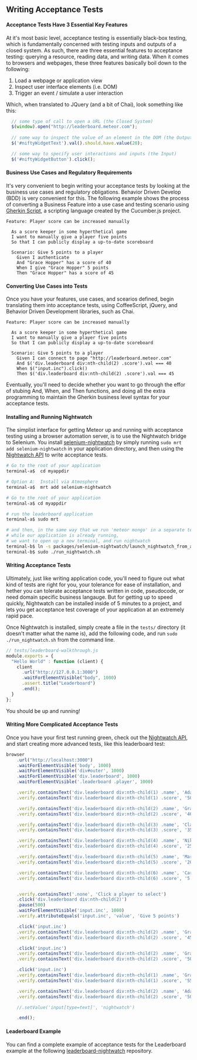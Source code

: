 ## Writing Acceptance Tests  


#### Acceptance Tests Have 3 Essential Key Features
At it's most basic level, acceptance testing is essentially black-box testing, which is fundamentally concerned with testing inputs and outputs of a closed system.  As such, there are three essential features to acceptance testing:  querying a resource, reading data, and writing data.  When it comes to browsers and webpages, these three features basically boil down to the following:  

1.  Load a webpage or application view
2.  Inspect user interface elements (i.e. DOM)  
3.  Trigger an event / simulate a user interaction  


Which, when translated to JQuery (and a bit of Chai), look something like this:
````js
  // some type of call to open a URL (the Closed System)
  $(window).open("http://leaderboard.meteor.com");  
  
  // some way to inspect the value of an element in the DOM (the Output)
  $('#niftyWidgetText').val().should.have.value(20);

  // some way to specify user interactions and inputs (the Input)
  $('#niftyWidgetButton').click();
````  


#### Business Use Cases and Regulatory Requirements  
It's very convenient to begin writing your acceptance tests by looking at the business use cases and regulatory obligations.  Behavior Driven Develop (BDD) is very convenient for this. The following example shows the process of converting a Business Feature into a use case and testing scenario using [Gherkin Script](http://docs.behat.org/guides/1.gherkin.html), a scripting language created by the Cucumber.js project.

````feature  
Feature: Player score can be increased manually

  As a score keeper in some hyperthetical game
  I want to manually give a player five points
  So that I can publicly display a up-to-date scoreboard

  Scenario: Give 5 points to a player
    Given I authenticate
    And "Grace Hopper" has a score of 40
    When I give "Grace Hopper" 5 points
    Then "Grace Hopper" has a score of 45
````


#### Converting Use Cases into Tests  
Once you have your features, use cases, and scearios defined, begin translating them into acceptance tests, using CoffeeScript, jQuery, and Behavior Driven Development libraries, such as Chai. 

````feature  
Feature: Player score can be increased manually

  As a score keeper in some hyperthetical game
  I want to manually give a player five points
  So that I can publicly display a up-to-date scoreboard

  Scenario: Give 5 points to a player
    Given I can connect to page "http://leaderboard.meteor.com"
    And $('div.leaderboard div:nth-child(2) .score').val === 40
    When $("input.inc").click()
    Then $('div.leaderboard div:nth-child(2) .score').val === 45
````

Eventually, you'll need to decide whether you want to go through the effor of stubing And, When, and Then functions, and doing all the extra programming to maintain the Gherkin business level syntax for your acceptance tests.


#### Installing and Running Nightwatch  

The simplist interface for getting Meteor up and running with acceptance testing using a browser automation server, is to use the Nightwatch bridge to Selenium.  You install [selenium-nightwatch](http://github.com/awatson1978/selenium-nightwatch.git) by simply running ``sudo mrt add selenium-nightwatch`` in your application directory, and then using the [Nightwatch API](http://nightwatchjs.org/api) to write acceptance tests.  

````sh
# Go to the root of your application
terminal-a$  cd myappdir

# Option A:  Install via Atmosphere
terminal-a$  mrt add selenium-nightwatch

# Go to the root of your application
terminal-a$ cd myappdir

# run the leaderboard application
terminal-a$ sudo mrt

# and then, in the same way that we run 'meteor mongo' in a separate terminal
# while our application is already running,
# we want to open up a new terminal, and run nightwatch
terminal-b$ ln -s packages/selenium-nightwatch/launch_nightwatch_from_app_root.sh run_nightwatch.sh
terminal-b$ sudo ./run_nightwatch.sh
````

#### Writing Acceptance Tests  

Ultimately, just like writing application code, you'll need to figure out what kind of tests are right for you, your tolerance for ease of installation, and hether you can tolerate acceptance tests written in code, pseudocode, or need domain specific business langauge.  But for getting up to speed quickly, Nightwatch can be installed inside of 5 minutes to a project, and lets you get acceptance test coverage of your application at an extremely rapid pace.


Once Nightwatch is installed, simply create a file in the ``tests/`` directory (it doesn't matter what the name is), add the following code, and run ``sudo ./run_nightwatch.sh`` from the command line.  
````js
// tests/leaderboard-walkthrough.js
module.exports = {
  "Hello World" : function (client) {
    client
      .url("http://127.0.0.1:3000")
      .waitForElementVisible("body", 1000)
      .assert.title("Leaderboard")
      .end();
  }
};
````

You should be up and running!

####  Writing More Complicated Acceptance Tests

Once you have your first test running green, check out the [Nightwatch API](http://nightwatchjs.org/api#assert-attributeEquals), and start creating more advanced tests, like this leaderboard test:

````js
browser
    .url("http://localhost:3000")
    .waitForElementVisible('body', 1000)
    .waitForElementVisible('div#outer', 1000)
    .waitForElementVisible('div.leaderboard', 1000)
    .waitForElementVisible('.leaderboard .player', 1000)

    .verify.containsText('div.leaderboard div:nth-child(1) .name', 'Ada Lovelace')
    .verify.containsText('div.leaderboard div:nth-child(1) .score', '50')

    .verify.containsText('div.leaderboard div:nth-child(2) .name', 'Grace Hopper')
    .verify.containsText('div.leaderboard div:nth-child(2) .score', '40')

    .verify.containsText('div.leaderboard div:nth-child(3) .name', 'Claude Shannon')
    .verify.containsText('div.leaderboard div:nth-child(3) .score', '35')

    .verify.containsText('div.leaderboard div:nth-child(4) .name', 'Nikola Tesla')
    .verify.containsText('div.leaderboard div:nth-child(4) .score', '25')

    .verify.containsText('div.leaderboard div:nth-child(5) .name', 'Marie Curie')
    .verify.containsText('div.leaderboard div:nth-child(5) .score', '20')

    .verify.containsText('div.leaderboard div:nth-child(6) .name', 'Carl Friedrich Gauss')
    .verify.containsText('div.leaderboard div:nth-child(6) .score', '5')


    .verify.containsText('.none', 'Click a player to select')
    .click('div.leaderboard div:nth-child(2)')
    .pause(500)
    .waitForElementVisible('input.inc', 1000)
    .verify.attributeEquals('input.inc', 'value', 'Give 5 points')

    .click('input.inc')
    .verify.containsText('div.leaderboard div:nth-child(2) .name', 'Grace Hopper')
    .verify.containsText('div.leaderboard div:nth-child(2) .score', '45')

    .click('input.inc')
    .verify.containsText('div.leaderboard div:nth-child(2) .name', 'Grace Hopper')
    .verify.containsText('div.leaderboard div:nth-child(2) .score', '50')

    .click('input.inc')
    .verify.containsText('div.leaderboard div:nth-child(1) .name', 'Grace Hopper')
    .verify.containsText('div.leaderboard div:nth-child(1) .score', '55')

    .verify.containsText('div.leaderboard div:nth-child(2) .name', 'Ada Lovelace')
    .verify.containsText('div.leaderboard div:nth-child(2) .score', '50')

    //.setValue('input[type=text]', 'nightwatch')

    .end();
````

#### Leaderboard Example  

You can find a complete example of acceptance tests for the Leaderboard example at the following [leaderboard-nightwatch](https://github.com/awatson1978/leaderboard-nightwatch) repository.



